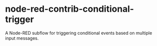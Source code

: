 # node-red-contrib-conditional-trigger
A Node-RED subflow for triggering conditional events based on multiple input messages.
